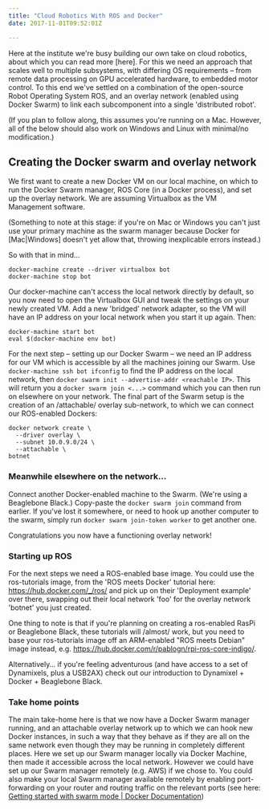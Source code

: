 ```yaml
---
title: "Cloud Robotics With ROS and Docker"
date: 2017-11-01T09:52:01Z

---
```

Here at the institute we're busy building our own take on cloud robotics, about which you can read more [here]. For this we need an approach that scales well to multiple subsystems, with differing OS requirements – from remote data processing on GPU accelerated hardware, to embedded motor control. To this end we've settled on a combination of the open-source Robot Operating System ROS, and an overlay network (enabled using Docker Swarm) to link each subcomponent into a single 'distributed robot'.

(If you plan to follow along, this assumes you're running on a Mac. However, all of the below should also work on Windows and Linux with minimal/no modification.)

## Creating the Docker swarm and overlay network
We first want to create a new Docker VM on our local machine, on which to run the Docker Swarm manager, ROS Core (in a Docker process), and set up the overlay network. We are assuming Virtualbox as the VM Management software.

(Something to note at this stage: if you're on Mac or Windows you can't just use your primary machine as the swarm manager because Docker for [Mac|Windows] doesn't yet allow that, throwing inexplicable errors instead.)

So with that in mind…

```
docker-machine create --driver virtualbox bot
docker-machine stop bot
```

Our docker-machine can't access the local network directly by default, so you now need to open the Virtualbox GUI and tweak the settings on your newly created VM. Add a new 'bridged' network adapter, so the VM will have an IP address on your local network when you start it up again. Then:

```
docker-machine start bot
eval $(docker-machine env bot)
```

For the next step – setting up our Docker Swarm – we need an IP address for our VM which is accessible by all the machines joining our Swarm. Use `docker-machine ssh bot ifconfig` to find the IP address on the local network, then  `docker swarm init --advertise-addr <reachable IP>`. This will return you a `docker swarm join <...>` command which you can then run on elsewhere on your network. The final part of the Swarm setup is the creation of an /attachable/ overlay sub-network, to which we can connect our ROS-enabled Dockers:

```
docker network create \
  --driver overlay \
  --subnet 10.0.9.0/24 \
  --attachable \
botnet
```

### Meanwhile elsewhere on the network...
Connect another Docker-enabled machine to the Swarm. (We're using a Beaglebone Black.) Copy-paste the `docker swarm join` command from earlier. If you've lost it somewhere, or need to hook up another computer to the swarm, simply run `docker swarm join-token worker` to get another one.

Congratulations you now have a functioning overlay network!

### Starting up ROS
For the next steps we need a ROS-enabled base image. You could use the ros-tutorials image, from the 'ROS meets Docker' tutorial here: https://hub.docker.com/_/ros/ and pick up on their 'Deployment example' over there, swapping out their local network 'foo' for the overlay network 'botnet' you just created.  

One thing to note is that if you're planning on creating a ros-enabled RasPi or Beaglebone Black, these tutorials will /almost/ work, but you need to base your ros-tutorials image off an ARM-enabled "ROS meets Debian" image instead, e.g. https://hub.docker.com/r/pablogn/rpi-ros-core-indigo/.

Alternatively… if you're feeling adventurous (and have access to a set of Dynamixels, plus a USB2AX) check out our introduction to Dynamixel + Docker + Beaglebone Black.

### Take home points
The main take-home here is that we now have a Docker Swarm manager running, and an attachable overlay network up to which we can hook new Docker instances, in such a way that they behave as if they are all on the same network even though they may be running in completely different places. Here we set up our Swarm manager locally via Docker Machine, then made it accessible across the local network. However we could have set up our Swarm manager remotely (e.g. AWS) if we chose to. You could also make your local Swarm manager available remotely by enabling port-forwarding on your router and routing traffic on the relevant ports (see here: [Getting started with swarm mode | Docker Documentation](https://docs.docker.com/engine/swarm/swarm-tutorial/#open-protocols-and-ports-between-the-hosts))
